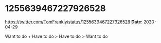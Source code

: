 # 1255639467227926528
https://twitter.com/TomFrankly/status/1255639467227926528
**Date:** 2020-04-29

Want to do + Have to do > Have to do > Want to do
